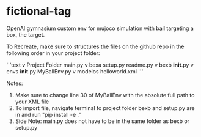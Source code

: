 # fictional-tag
OpenAI gymnasium custom env for mujoco simulation with ball targeting a box, the target.

To Recreate, make sure to structures the files on the github repo in the following order in your project folder:

'''text
v Project Folder
   main.py
  v bexa
      setup.py
      readme.py
      v bexb
         __init__.py
         v envs
            __init__.py
            MyBallEnv.py
            v modelos
               helloworld.xml
'''
      
         


Notes:
1. Make sure to change line 30 of MyBallEnv with the absolute full path to your XML file
2. To import file, navigate terminal to project folder bexb and setup.py are in and run "pip install -e ."
3. Side Note: main.py does not have to be in the same folder as bexb or setup.py
